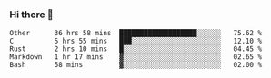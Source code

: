 ### Hi there 👋

<!--
**WShiBin/WShiBin** is a ✨ _special_ ✨ repository because its `README.md` (this file) appears on your GitHub profile.

Here are some ideas to get you started:

- 🔭 I’m currently working on ...
- 🌱 I’m currently learning ...
- 👯 I’m looking to collaborate on ...
- 🤔 I’m looking for help with ...
- 💬 Ask me about ...
- 📫 How to reach me: ...
- 😄 Pronouns: ...
- ⚡ Fun fact: ...
-->

<!--START_SECTION:waka-->
```text
Other      36 hrs 58 mins  ███████████████████░░░░░░   75.62 % 
C          5 hrs 55 mins   ███░░░░░░░░░░░░░░░░░░░░░░   12.10 % 
Rust       2 hrs 10 mins   █░░░░░░░░░░░░░░░░░░░░░░░░   04.45 % 
Markdown   1 hr 17 mins    ▓░░░░░░░░░░░░░░░░░░░░░░░░   02.65 % 
Bash       58 mins         ▓░░░░░░░░░░░░░░░░░░░░░░░░   02.00 % 
```
<!--END_SECTION:waka-->
